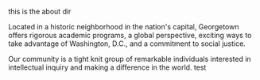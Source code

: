 this is the about dir

Located in a historic neighborhood in the nation's capital, Georgetown offers rigorous academic programs, a global perspective, exciting ways to take advantage of Washington, D.C., and a commitment to social justice.

Our community is a tight knit group of remarkable individuals interested in intellectual inquiry and making a difference in the world. test